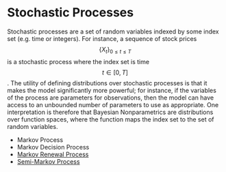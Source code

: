 # Stochastic Processes

Stochastic processes are a set of random variables indexed by some index set (e.g. time or integers). For instance,
a sequence of stock prices $$\{ X_t \}_{0 \leq t \leq T }$$ is a stochastic process where the
index set is time $$t \in [0, T]$$. The utility of defining distributions over stochastic
processes is that it makes the model significantly more powerful; for instance, if the variables
of the process are parameters for observations, then the model can have access to an
unbounded number of parameters to use as appropriate. One interpretation is therefore that
Bayesian Nonparametrics are distributions over function spaces, where the function maps the
index set to the set of random variables.

- Markov Process
- Markov Decision Process
- [Markov Renewal Process](stochastic_processes/markov_renewal_process.md)
- [Semi-Markov Process](stochastic_processes/semi_markov_process.md)
